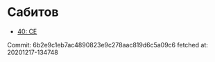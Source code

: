 # Сабитов
- [40: CE](40.md)

Commit: 6b2e9c1eb7ac4890823e9c278aac819d6c5a09c6
 fetched at: 20201217-134748
